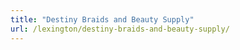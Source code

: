```yaml
---
title: "Destiny Braids and Beauty Supply"
url: /lexington/destiny-braids-and-beauty-supply/
---
```

